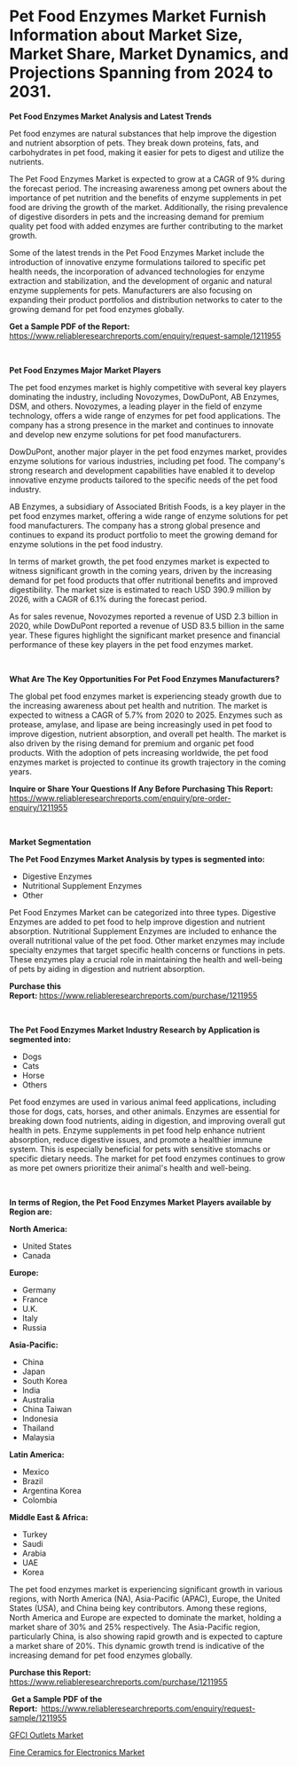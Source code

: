 <p><h1>Pet Food Enzymes Market Furnish Information about Market Size, Market Share, Market Dynamics, and Projections Spanning from 2024 to 2031.</h1></p><p><strong>Pet Food Enzymes Market Analysis and Latest Trends</strong></p>
<p><p>Pet food enzymes are natural substances that help improve the digestion and nutrient absorption of pets. They break down proteins, fats, and carbohydrates in pet food, making it easier for pets to digest and utilize the nutrients.</p><p>The Pet Food Enzymes Market is expected to grow at a CAGR of 9% during the forecast period. The increasing awareness among pet owners about the importance of pet nutrition and the benefits of enzyme supplements in pet food are driving the growth of the market. Additionally, the rising prevalence of digestive disorders in pets and the increasing demand for premium quality pet food with added enzymes are further contributing to the market growth.</p><p>Some of the latest trends in the Pet Food Enzymes Market include the introduction of innovative enzyme formulations tailored to specific pet health needs, the incorporation of advanced technologies for enzyme extraction and stabilization, and the development of organic and natural enzyme supplements for pets. Manufacturers are also focusing on expanding their product portfolios and distribution networks to cater to the growing demand for pet food enzymes globally.</p></p>
<p><strong>Get a Sample PDF of the Report:&nbsp;</strong> <a href="https://www.reliableresearchreports.com/enquiry/request-sample/1211955">https://www.reliableresearchreports.com/enquiry/request-sample/1211955</a></p>
<p>&nbsp;</p>
<p><strong>Pet Food Enzymes Major Market Players</strong></p>
<p><p>The pet food enzymes market is highly competitive with several key players dominating the industry, including Novozymes, DowDuPont, AB Enzymes, DSM, and others. Novozymes, a leading player in the field of enzyme technology, offers a wide range of enzymes for pet food applications. The company has a strong presence in the market and continues to innovate and develop new enzyme solutions for pet food manufacturers.</p><p>DowDuPont, another major player in the pet food enzymes market, provides enzyme solutions for various industries, including pet food. The company's strong research and development capabilities have enabled it to develop innovative enzyme products tailored to the specific needs of the pet food industry.</p><p>AB Enzymes, a subsidiary of Associated British Foods, is a key player in the pet food enzymes market, offering a wide range of enzyme solutions for pet food manufacturers. The company has a strong global presence and continues to expand its product portfolio to meet the growing demand for enzyme solutions in the pet food industry.</p><p>In terms of market growth, the pet food enzymes market is expected to witness significant growth in the coming years, driven by the increasing demand for pet food products that offer nutritional benefits and improved digestibility. The market size is estimated to reach USD 390.9 million by 2026, with a CAGR of 6.1% during the forecast period.</p><p>As for sales revenue, Novozymes reported a revenue of USD 2.3 billion in 2020, while DowDuPont reported a revenue of USD 83.5 billion in the same year. These figures highlight the significant market presence and financial performance of these key players in the pet food enzymes market.</p></p>
<p>&nbsp;</p>
<p><strong>What Are The Key Opportunities For Pet Food Enzymes Manufacturers?</strong></p>
<p><p>The global pet food enzymes market is experiencing steady growth due to the increasing awareness about pet health and nutrition. The market is expected to witness a CAGR of 5.7% from 2020 to 2025. Enzymes such as protease, amylase, and lipase are being increasingly used in pet food to improve digestion, nutrient absorption, and overall pet health. The market is also driven by the rising demand for premium and organic pet food products. With the adoption of pets increasing worldwide, the pet food enzymes market is projected to continue its growth trajectory in the coming years.</p></p>
<p><strong>Inquire or Share Your Questions If Any Before Purchasing This Report:</strong> <a href="https://www.reliableresearchreports.com/enquiry/pre-order-enquiry/1211955">https://www.reliableresearchreports.com/enquiry/pre-order-enquiry/1211955</a></p>
<p>&nbsp;</p>
<p><strong>Market Segmentation</strong></p>
<p><strong>The Pet Food Enzymes Market Analysis by types is segmented into:</strong></p>
<p><ul><li>Digestive Enzymes</li><li>Nutritional Supplement Enzymes</li><li>Other</li></ul></p>
<p><p>Pet Food Enzymes Market can be categorized into three types. Digestive Enzymes are added to pet food to help improve digestion and nutrient absorption. Nutritional Supplement Enzymes are included to enhance the overall nutritional value of the pet food. Other market enzymes may include specialty enzymes that target specific health concerns or functions in pets. These enzymes play a crucial role in maintaining the health and well-being of pets by aiding in digestion and nutrient absorption.</p></p>
<p><strong>Purchase this Report:&nbsp;</strong><a href="https://www.reliableresearchreports.com/purchase/1211955">https://www.reliableresearchreports.com/purchase/1211955</a></p>
<p>&nbsp;</p>
<p><strong>The Pet Food Enzymes Market Industry Research by Application is segmented into:</strong></p>
<p><ul><li>Dogs</li><li>Cats</li><li>Horse</li><li>Others</li></ul></p>
<p><p>Pet food enzymes are used in various animal feed applications, including those for dogs, cats, horses, and other animals. Enzymes are essential for breaking down food nutrients, aiding in digestion, and improving overall gut health in pets. Enzyme supplements in pet food help enhance nutrient absorption, reduce digestive issues, and promote a healthier immune system. This is especially beneficial for pets with sensitive stomachs or specific dietary needs. The market for pet food enzymes continues to grow as more pet owners prioritize their animal's health and well-being.</p></p>
<p>&nbsp;</p>
<p><strong>In terms of Region, the Pet Food Enzymes Market Players available by Region are:</strong></p>
<p>
    <p> <strong> North America: </strong>
        <ul>
            <li>United States</li>
            <li>Canada</li>
        </ul>
        </p> 
    <p> <strong> Europe: </strong>
        <ul>
            <li>Germany</li>
            <li>France</li>
            <li>U.K.</li>
            <li>Italy</li>
            <li>Russia</li>
        </ul>
        </p> 
    <p> <strong> Asia-Pacific: </strong>
        <ul>
            <li>China</li>
            <li>Japan</li>
            <li>South Korea</li>
            <li>India</li>
            <li>Australia</li>
            <li>China Taiwan</li>
            <li>Indonesia</li>
            <li>Thailand</li>
            <li>Malaysia</li>
        </ul>
        </p> 
    <p> <strong> Latin America: </strong>
        <ul>
            <li>Mexico</li>
            <li>Brazil</li>
            <li>Argentina Korea</li>
            <li>Colombia</li>
        </ul>
        </p> 
    <p> <strong> Middle East & Africa: </strong>
        <ul>
            <li>Turkey</li>
            <li>Saudi</li>
            <li>Arabia</li>
            <li>UAE</li>
            <li>Korea</li>
        </ul>
    </p>
    </p>
<p><p>The pet food enzymes market is experiencing significant growth in various regions, with North America (NA), Asia-Pacific (APAC), Europe, the United States (USA), and China being key contributors. Among these regions, North America and Europe are expected to dominate the market, holding a market share of 30% and 25% respectively. The Asia-Pacific region, particularly China, is also showing rapid growth and is expected to capture a market share of 20%. This dynamic growth trend is indicative of the increasing demand for pet food enzymes globally.</p></p>
<p><strong>Purchase this Report: </strong><a href="https://www.reliableresearchreports.com/purchase/1211955">https://www.reliableresearchreports.com/purchase/1211955</a></p>
<p>&nbsp;<strong>Get a Sample PDF of the Report:&nbsp;&nbsp;</strong><a href="https://www.reliableresearchreports.com/enquiry/request-sample/1211955">https://www.reliableresearchreports.com/enquiry/request-sample/1211955</a></p>
<p><strong></strong></p>
<p><p><a href="https://github.com/kosella/Market-Research-Report-List-2/blob/main/gfci-outlets-market.md">GFCI Outlets Market</a></p><p><a href="https://github.com/kufem1/Market-Research-Report-List-1/blob/main/fine-ceramics-for-electronics-market.md">Fine Ceramics for Electronics Market</a></p></p>